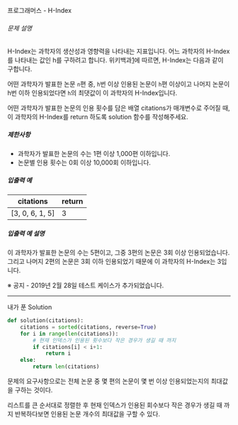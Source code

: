 프로그래머스 - H-Index

###### 문제 설명

H-Index는 과학자의 생산성과 영향력을 나타내는 지표입니다. 어느 과학자의 H-Index를 나타내는 값인 h를 구하려고 합니다. 위키백과[1](https://programmers.co.kr/learn/courses/30/lessons/42747#fn1)에 따르면, H-Index는 다음과 같이 구합니다.

어떤 과학자가 발표한 논문 `n`편 중, `h`번 이상 인용된 논문이 `h`편 이상이고 나머지 논문이 h번 이하 인용되었다면 `h`의 최댓값이 이 과학자의 H-Index입니다.

어떤 과학자가 발표한 논문의 인용 횟수를 담은 배열 citations가 매개변수로 주어질 때, 이 과학자의 H-Index를 return 하도록 solution 함수를 작성해주세요.

##### 제한사항

- 과학자가 발표한 논문의 수는 1편 이상 1,000편 이하입니다.
- 논문별 인용 횟수는 0회 이상 10,000회 이하입니다.

##### 입출력 예

| citations       | return |
| --------------- | ------ |
| [3, 0, 6, 1, 5] | 3      |

##### 입출력 예 설명

이 과학자가 발표한 논문의 수는 5편이고, 그중 3편의 논문은 3회 이상 인용되었습니다. 그리고 나머지 2편의 논문은 3회 이하 인용되었기 때문에 이 과학자의 H-Index는 3입니다.

※ 공지 - 2019년 2월 28일 테스트 케이스가 추가되었습니다.

---

내가 푼 Solution

```python
def solution(citations):
    citations = sorted(citations, reverse=True)
    for i in range(len(citations)):
        # 현재 인덱스가 인용된 횟수보다 작은 경우가 생길 때 까지
        if citations[i] < i+1:
            return i
    else:
        return len(citations)
```



문제의 요구사항으로는 전체 논문 중 몇 편의 논문이 몇 번 이상 인용되었는지의 최대값을 구하는 것이다.

리스트를 큰 순서대로 정렬한 후 현재 인덱스가 인용된 회수보다 작은 경우가 생길 때 까지 반복하다보면 인용된 논문 개수의 최대값을 구할 수 있다.